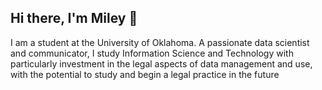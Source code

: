 ## Hi there, I'm Miley 👋

I am a student at the University of Oklahoma. A passionate data scientist and communicator, I study Information Science and Technology with particularly investment in the legal aspects of data management and use, with the potential to study and begin a legal practice in the future






<!--
**MileyThom/MileyThom** is a ✨ _special_ ✨ repository because its `README.md` (this file) appears on your GitHub profile.

Here are some ideas to get you started:

- 🔭 I’m currently working on ...
- 🌱 I’m currently learning ...
- 👯 I’m looking to collaborate on ...
- 🤔 I’m looking for help with ...
- 💬 Ask me about ...
- 📫 How to reach me: ...
- 😄 Pronouns: ...
- ⚡ Fun fact: ...
-->
